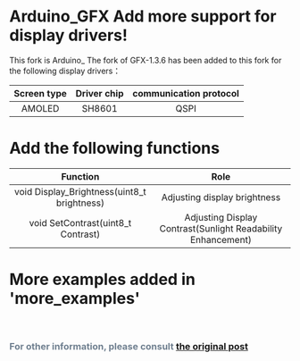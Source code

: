 # Arduino_GFX Add more support for display drivers!

This fork is Arduino_ The fork of GFX-1.3.6 has been added to this fork for the following display drivers：

| Screen type       | Driver chip         |  communication protocol   |  
| :------------------: | :------------------:| :-------------------------------:|   
| AMOLED             | SH8601              | QSPI                                  |   

# Add the following functions

| Function                                                               | Role                  |
| :------------------------------------------------------------: | :------------------------------:| 
| void Display_Brightness(uint8_t brightness)            | Adjusting display brightness     |
| void SetContrast(uint8_t Contrast)      | Adjusting Display Contrast(Sunlight Readability Enhancement)     |

# More examples added in 'more_examples'

<br />

### <font color=#708090> For other information, please consult [the original post](./README2.md)</font>

